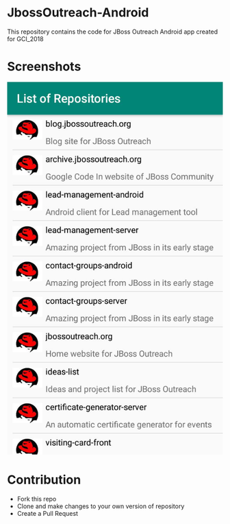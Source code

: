 # JbossOutreach-Android
This repository contains the code for JBoss Outreach Android app created for GCI_2018

# Screenshots
![alt text](https://github.com/RaghavAwasthi/JbossOutreach-Android/blob/master/ScreenShots/ScreenShot.jpeg)



# Contribution
* Fork this repo
* Clone and make changes to your own version of repository
* Create a Pull Request

